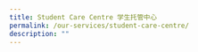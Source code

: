 ```yaml
---
title: Student Care Centre 学生托管中心
permalink: /our-services/student-care-centre/
description: ""
---
```

